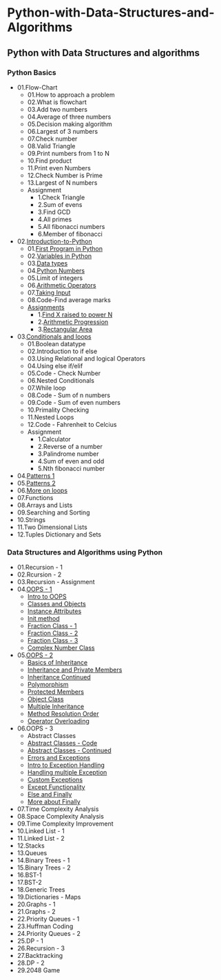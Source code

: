 # Python-with-Data-Structures-and-Algorithms
## Python with Data Structures and algorithms
### Python Basics
  - 01.Flow-Chart
    - 01.How to approach a problem
    - 02.What is flowchart
    - 03.Add two numbers
    - 04.Average of three numbers
    - 05.Decision making algorithm
    - 06.Largest of 3 numbers
    - 07.Check number
    - 08.Valid Triangle
    - 09.Print numbers from 1 to N
    - 10.Find product
    - 11.Print even Numbers
    - 12.Check Number is Prime
    - 13.Largest of N numbers
    - Assignment
       - 1.Check Triangle
       - 2.Sum of evens
       - 3.Find GCD
       - 4.All primes
       - 5.All fibonacci numbers
       - 6.Member of fibonacci
  - 02.[Introduction-to-Python](https://github.com/PramitSahoo/Python-with-Data-Structures-and-Algorithms/tree/main/01.Python-Basics/02.Introduction-to-Python)
    - 01.[First Program in Python](https://github.com/PramitSahoo/Python-with-Data-Structures-and-Algorithms/blob/main/01.Python-Basics/02.Introduction-to-Python/01.%20First-Program-in-Python.ipynb)
    - 02.[Variables in Python](https://github.com/PramitSahoo/Python-with-Data-Structures-and-Algorithms/blob/main/01.Python-Basics/02.Introduction-to-Python/02.%20Variables.ipynb)
    - 03.[Data types](https://github.com/PramitSahoo/Python-with-Data-Structures-and-Algorithms/blob/main/01.Python-Basics/02.Introduction-to-Python/03.%20Data-Types.ipynb)
    - 04.[Python Numbers](https://github.com/PramitSahoo/Python-with-Data-Structures-and-Algorithms/blob/main/01.Python-Basics/02.Introduction-to-Python/04.%20Python-Numbers.ipynb)
    - 05.Limit of integers
    - 06.[Arithmetic Operators](https://github.com/PramitSahoo/Python-with-Data-Structures-and-Algorithms/blob/main/01.Python-Basics/02.Introduction-to-Python/05.%20Arithmetic-Operators.ipynb)
    - 07.[Taking Input](https://github.com/PramitSahoo/Python-with-Data-Structures-and-Algorithms/blob/main/01.Python-Basics/02.Introduction-to-Python/06.%20Taking-Input.ipynb)
    - 08.Code-Find average marks
    - [Assignments](https://github.com/PramitSahoo/Python-with-Data-Structures-and-Algorithms/blob/main/01.Python-Basics/02.Introduction-to-Python/Assignment.ipynb)
        - 1.[Find X raised to power N](https://github.com/PramitSahoo/Python-with-Data-Structures-and-Algorithms/blob/main/01.Python-Basics/02.Introduction-to-Python/Assignment.ipynb)
        - 2.[Arithmetic Progression](https://github.com/PramitSahoo/Python-with-Data-Structures-and-Algorithms/blob/main/01.Python-Basics/02.Introduction-to-Python/Assignment.ipynb)
        - 3.[Rectangular Area](https://github.com/PramitSahoo/Python-with-Data-Structures-and-Algorithms/blob/main/01.Python-Basics/02.Introduction-to-Python/Assignment.ipynb)
  - 03.[Conditionals and loops](https://github.com/pramit026/Python-with-Data-Structures-and-Algorithms/tree/main/01.Python-Basics/03.%20Conditionals%20and%20Loops)
    - 01.Boolean datatype
    - 02.Introduction to if else
    - 03.Using Relational and logical Operators
    - 04.Using else if/elif
    - 05.Code - Check Number
    - 06.Nested Conditionals
    - 07.While loop
    - 08.Code - Sum of n numbers
    - 09.Code - Sum of even numbers
    - 10.Primality Checking
    - 11.Nested Loops
    - 12.Code - Fahrenheit to Celcius
    - Assignment
        - 1.Calculator
        - 2.Reverse of a number
        - 3.Palindrome number
        - 4.Sum of even and odd
        - 5.Nth fibonacci number
  - 04.[Patterns 1](https://github.com/pramit026/Python-with-Data-Structures-and-Algorithms/tree/main/01.Python-Basics/04.%20Patterns%201)
  - 05.[Patterns 2](https://github.com/pramit026/Python-with-Data-Structures-and-Algorithms/tree/main/01.Python-Basics/05.%20Patterns%202)
  - 06.[More on loops](https://github.com/pramit026/Python-with-Data-Structures-and-Algorithms/tree/main/01.Python-Basics/06.%20More%20on%20Loops)
  - 07.Functions
  - 08.Arrays and Lists
  - 09.Searching and Sorting
  - 10.Strings
  - 11.Two Dimensional Lists
  - 12.Tuples Dictionary and Sets
### Data Structures and Algorithms using Python
  - 01.Recursion - 1
  - 02.Rcursion - 2
  - 03.Recursion - Assignment
  - 04.[OOPS - 1](https://github.com/pramit026/Python-with-Data-Structures-and-Algorithms/tree/main/02.Data-Structures-and-Algorithms/04.OOPS-1)
      - [Intro to OOPS]()
      - [Classes and Objects](https://github.com/pramit026/Python-with-Data-Structures-and-Algorithms/blob/main/02.Data-Structures-and-Algorithms/04.OOPS-1/01.Classes-and-objects.ipynb)
      - [Instance Attributes](https://github.com/pramit026/Python-with-Data-Structures-and-Algorithms/blob/main/02.Data-Structures-and-Algorithms/04.OOPS-1/02.Instance-attributes.ipynb)
      - [Init method](https://github.com/pramit026/Python-with-Data-Structures-and-Algorithms/blob/main/02.Data-Structures-and-Algorithms/04.OOPS-1/03.Init-method.ipynb)
      - [Fraction Class - 1](https://github.com/pramit026/Python-with-Data-Structures-and-Algorithms/blob/main/02.Data-Structures-and-Algorithms/04.OOPS-1/05.Fraction-Class-1.ipynb)
      - [Fraction Class - 2](https://github.com/pramit026/Python-with-Data-Structures-and-Algorithms/blob/main/02.Data-Structures-and-Algorithms/04.OOPS-1/06.Fraction-class-2.ipynb)
      - [Fraction Class - 3](https://github.com/pramit026/Python-with-Data-Structures-and-Algorithms/blob/main/02.Data-Structures-and-Algorithms/04.OOPS-1/07.Fraction-class-3.ipynb)
      - [Complex Number Class](https://github.com/pramit026/Python-with-Data-Structures-and-Algorithms/blob/main/02.Data-Structures-and-Algorithms/04.OOPS-1/08.Complex-Number-Class.ipynb)
  - 05.[OOPS - 2](https://github.com/pramit026/Python-with-Data-Structures-and-Algorithms/tree/main/02.Data-Structures-and-Algorithms/05.OOPS-2)
      - [Basics of Inheritance](https://github.com/pramit026/Python-with-Data-Structures-and-Algorithms/blob/main/02.Data-Structures-and-Algorithms/05.OOPS-2/01.Basics-of-inheritance.ipynb)
      - [Inheritance and Private Members](https://github.com/pramit026/Python-with-Data-Structures-and-Algorithms/blob/main/02.Data-Structures-and-Algorithms/05.OOPS-2/02.Inheritance-and-private-members.ipynb)
      - [Inheritance Continued](https://github.com/pramit026/Python-with-Data-Structures-and-Algorithms/blob/main/02.Data-Structures-and-Algorithms/05.OOPS-2/03.Inheritance-continued.ipynb)
      - [Polymorphism](https://github.com/pramit026/Python-with-Data-Structures-and-Algorithms/blob/main/02.Data-Structures-and-Algorithms/05.OOPS-2/04.Polymorphism.ipynb)
      - [Protected Members](https://github.com/pramit026/Python-with-Data-Structures-and-Algorithms/blob/main/02.Data-Structures-and-Algorithms/05.OOPS-2/05.Protected-members.ipynb)
      - [Object Class](https://github.com/pramit026/Python-with-Data-Structures-and-Algorithms/blob/main/02.Data-Structures-and-Algorithms/05.OOPS-2/06.Object-Class.ipynb)
      - [Multiple Inheritance](https://github.com/pramit026/Python-with-Data-Structures-and-Algorithms/blob/main/02.Data-Structures-and-Algorithms/05.OOPS-2/07.Multiple-inheritance.ipynb)
      - [Method Resolution Order](https://github.com/pramit026/Python-with-Data-Structures-and-Algorithms/blob/main/02.Data-Structures-and-Algorithms/05.OOPS-2/08.Method-Resolution-order.ipynb)
      - [Operator Overloading](https://github.com/pramit026/Python-with-Data-Structures-and-Algorithms/blob/main/02.Data-Structures-and-Algorithms/05.OOPS-2/09.Operator-overloading.ipynb)
  - 06.OOPS - 3
      - Abstract Classes
      - [Abstract Classes - Code](https://github.com/pramit026/Python-with-Data-Structures-and-Algorithms/blob/main/02.Data-Structures-and-Algorithms/06.OOPS-3/01.Abstract-classes-code.ipynb)
      - [Abstract Classes - Continued](https://github.com/pramit026/Python-with-Data-Structures-and-Algorithms/blob/main/02.Data-Structures-and-Algorithms/06.OOPS-3/02.Abstract-classes-continued.ipynb)
      - [Errors and Exceptions](https://github.com/pramit026/Python-with-Data-Structures-and-Algorithms/blob/main/02.Data-Structures-and-Algorithms/06.OOPS-3/03.Errors-and-Exceptions.ipynb)
      - [Intro to Exception Handling](https://github.com/pramit026/Python-with-Data-Structures-and-Algorithms/blob/main/02.Data-Structures-and-Algorithms/06.OOPS-3/04.Intro-to-exception-handling.ipynb)
      - [Handling multiple Exception](https://github.com/pramit026/Python-with-Data-Structures-and-Algorithms/blob/main/02.Data-Structures-and-Algorithms/06.OOPS-3/05.Handling-multiple-exceptions.ipynb)
      - [Custom Exceptions](https://github.com/pramit026/Python-with-Data-Structures-and-Algorithms/blob/main/02.Data-Structures-and-Algorithms/06.OOPS-3/06.Custom-Exceptions.ipynb)
      - [Except Functionality](https://github.com/pramit026/Python-with-Data-Structures-and-Algorithms/blob/main/02.Data-Structures-and-Algorithms/06.OOPS-3/07.Except-Functionality.ipynb)
      - [Else and Finally](https://github.com/pramit026/Python-with-Data-Structures-and-Algorithms/blob/main/02.Data-Structures-and-Algorithms/06.OOPS-3/08.Else-and-finally.ipynb)
      - [More about Finally](https://github.com/pramit026/Python-with-Data-Structures-and-Algorithms/blob/main/02.Data-Structures-and-Algorithms/06.OOPS-3/09.More-about-finally.ipynb)
  - 07.Time Complexity Analysis
  - 08.Space Complexity Analysis
  - 09.Time Complexity Improvement
  - 10.Linked List - 1
  - 11.Linked List - 2
  - 12.Stacks
  - 13.Queues
  - 14.Binary Trees - 1
  - 15.Binary Trees - 2
  - 16.BST-1
  - 17.BST-2
  - 18.Generic Trees
  - 19.Dictionaries - Maps
  - 20.Graphs - 1
  - 21.Graphs - 2
  - 22.Priority Queues - 1
  - 23.Huffman Coding 
  - 24.Priority Queues - 2
  - 25.DP - 1
  - 26.Recursion - 3
  - 27.Backtracking
  - 28.DP - 2
  - 29.2048 Game
